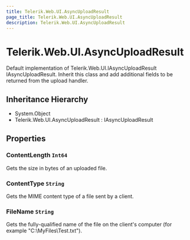 ```yaml
---
title: Telerik.Web.UI.AsyncUploadResult
page_title: Telerik.Web.UI.AsyncUploadResult
description: Telerik.Web.UI.AsyncUploadResult
---
```


# Telerik.Web.UI.AsyncUploadResult

Default implementation of Telerik.Web.UI.IAsyncUploadResult IAsyncUploadResult.
            Inherit this class and add additional fields to be returned from the upload handler.

## Inheritance Hierarchy

* System.Object
* Telerik.Web.UI.AsyncUploadResult : IAsyncUploadResult

## Properties

###  ContentLength `Int64`

Gets the size in bytes of an uploaded file.

###  ContentType `String`

Gets the MIME content type of a file sent by a client.

###  FileName `String`

Gets the fully-qualified name of the file on the client's computer (for example
            "C:\MyFiles\Test.txt").

